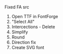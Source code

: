 Fixed FA src

1. Open TTF in FontForge
2. "Select All"
3. Intercections - Delete
4. Simplify
5. Round
6. Direction fix
7. Create SVG font
